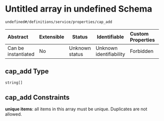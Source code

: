 # Untitled array in undefined Schema

```txt
undefined#/definitions/service/properties/cap_add
```




| Abstract            | Extensible | Status         | Identifiable            | Custom Properties | Additional Properties | Access Restrictions | Defined In                                                                  |
| :------------------ | ---------- | -------------- | ----------------------- | :---------------- | --------------------- | ------------------- | --------------------------------------------------------------------------- |
| Can be instantiated | No         | Unknown status | Unknown identifiability | Forbidden         | Allowed               | none                | [config_schema_v3.9.json\*](config_schema_v3.9.json "open original schema") |

## cap_add Type

`string[]`

## cap_add Constraints

**unique items**: all items in this array must be unique. Duplicates are not allowed.
